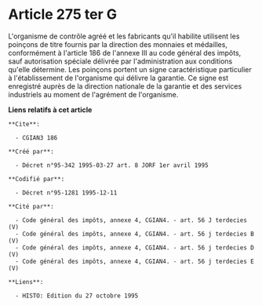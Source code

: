 # Article 275 ter G

L'organisme de contrôle agréé et les fabricants qu'il habilite utilisent les poinçons de titre fournis par la direction des
monnaies et médailles, conformément à l'article 186 de l'annexe III au code général des impôts, sauf autorisation spéciale
délivrée par l'administration aux conditions qu'elle détermine. Les poinçons portent un signe caractéristique particulier à
l'établissement de l'organisme qui délivre la garantie. Ce signe est enregistré auprès de la direction nationale de la
garantie et des services industriels au moment de l'agrément de l'organisme.

**Liens relatifs à cet article**

	**Cite**:

	  - CGIAN3 186

	**Créé par**:

	  - Décret n°95-342 1995-03-27 art. 8 JORF 1er avril 1995

	**Codifié par**:

	  - Décret n°95-1281 1995-12-11

	**Cité par**:

	  - Code général des impôts, annexe 4, CGIAN4. - art. 56 J terdecies (V)
	  - Code général des impôts, annexe 4, CGIAN4. - art. 56 j terdecies B (V)
	  - Code général des impôts, annexe 4, CGIAN4. - art. 56 j terdecies D (V)
	  - Code général des impôts, annexe 4, CGIAN4. - art. 56 j terdecies E (V)

	**Liens**:

	  - HISTO: Edition du 27 octobre 1995
